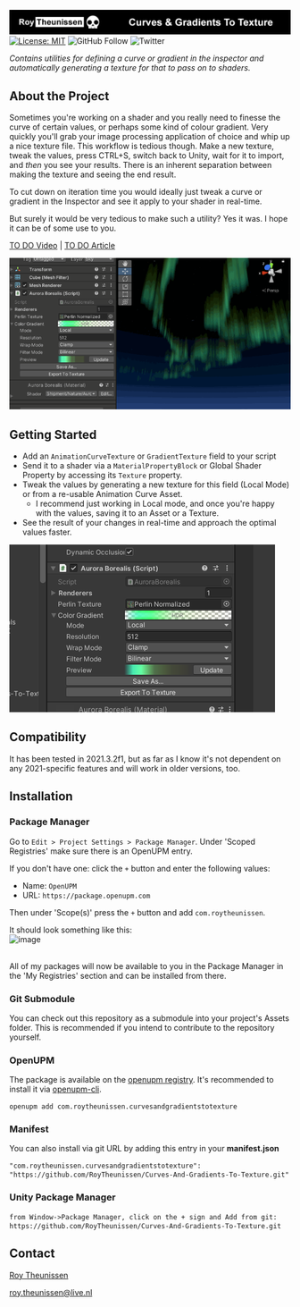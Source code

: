 [![Roy Theunissen](Documentation~/Github%20Header.jpg)](http://roytheunissen.com)
[![License: MIT](https://img.shields.io/badge/License-MIT-brightgreen.svg)](LICENSE.md)
![GitHub Follow](https://img.shields.io/github/followers/RoyTheunissen?label=RoyTheunissen&style=social) ![Twitter](https://img.shields.io/twitter/follow/Roy_Theunissen?style=social)

_Contains utilities for defining a curve or gradient in the inspector and automatically generating a texture for that to pass on to shaders._

## About the Project

Sometimes you're working on a shader and you really need to finesse the curve of certain values, or perhaps some kind of colour gradient. Very quickly you'll grab your image processing application of choice and whip up a nice texture file. This workflow is tedious though. Make a new texture, tweak the values, press CTRL+S, switch back to Unity, wait for it to import, and _then_ you see your results. There is an inherent separation between making the texture and seeing the end result.

To cut down on iteration time you would ideally just tweak a curve or gradient in the Inspector and see it apply to your shader in real-time.

But surely it would be very tedious to make such a utility? Yes it was. I hope it can be of some use to you.

[TO DO Video](https://www.youtube.com/watch?v=dQw4w9WgXcQ)    |    [TO DO Article](https://blog.roytheunissen.com)

![Example](Documentation~/Example.gif)

## Getting Started

- Add an `AnimationCurveTexture` or `GradientTexture` field to your script
- Send it to a shader via a `MaterialPropertyBlock` or Global Shader Property by accessing its `Texture` property.
- Tweak the values by generating a new texture for this field (Local Mode) or from a re-usable Animation Curve Asset.
    - I recommend just working in Local mode, and once you're happy with the values, saving it to an Asset or a Texture.
- See the result of your changes in real-time and approach the optimal values faster.

![Screenshot](Documentation~/Screenshot.PNG)

## Compatibility

It has been tested in 2021.3.2f1, but as far as I know it's not dependent on any 2021-specific features and will work in older versions, too.

## Installation

### Package Manager

Go to `Edit > Project Settings > Package Manager`. Under 'Scoped Registries' make sure there is an OpenUPM entry.

If you don't have one: click the `+` button and enter the following values:

- Name: `OpenUPM` <br />
- URL: `https://package.openupm.com` <br />

Then under 'Scope(s)' press the `+` button and add `com.roytheunissen`.

It should look something like this: <br />
![image](https://user-images.githubusercontent.com/3997055/185363839-37b3bb3d-f70c-4dbd-b30d-cc8a93b592bb.png)

<br />
All of my packages will now be available to you in the Package Manager in the 'My Registries' section and can be installed from there.
<br />


### Git Submodule

You can check out this repository as a submodule into your project's Assets folder. This is recommended if you intend to contribute to the repository yourself.

### OpenUPM
The package is available on the [openupm registry](https://openupm.com). It's recommended to install it via [openupm-cli](https://github.com/openupm/openupm-cli).

```
openupm add com.roytheunissen.curvesandgradientstotexture
```

### Manifest
You can also install via git URL by adding this entry in your **manifest.json**

```
"com.roytheunissen.curvesandgradientstotexture": "https://github.com/RoyTheunissen/Curves-And-Gradients-To-Texture.git"
```

### Unity Package Manager
```
from Window->Package Manager, click on the + sign and Add from git: https://github.com/RoyTheunissen/Curves-And-Gradients-To-Texture.git
```


## Contact
[Roy Theunissen](https://roytheunissen.com)

[roy.theunissen@live.nl](mailto:roy.theunissen@live.nl)
